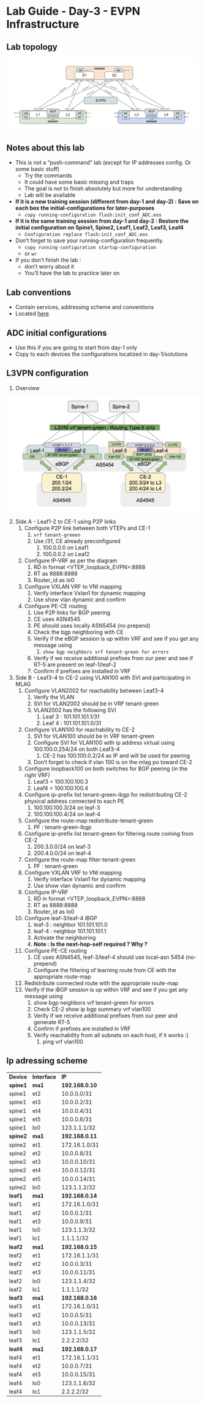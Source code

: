 # Lab Guide - Day-3 - EVPN Infrastructure

## Lab topology

![lab-topology.png](lab-topology.png)

## Notes about this lab

* This is not a “push-command” lab (except for IP addresses config. Or some basic stuff)
  * Try the commands
  * It could have some basic missing and traps
  * The goal is not to finish absolutely but more for understanding
  * Lab will be available
* **If it is a new training session (different from day-1 and day-2) : Save on each box the initial-configurations for later-purposes**
  * `copy running-configuration flash:init_conf_ADC.eos`
* **If it is the same training session from day-1 and day-2 : Restore the initial configuration on Spine1, Spine2, Leaf1, Leaf2, Leaf3, Leaf4**
  * `Configuration replace flash:init_conf_ADC.eos`
* Don’t forget to save your running-configuration frequently.
  * `copy running-configuration startup-configuration`
  * or `wr`
* If you don’t finish the lab :
  * don’t worry about it
  * You’ll have the lab to practice later on

## Lab conventions

* Contain services, addressing scheme and conventions
* Located [here](https://github.com/krikoon73/VXLAN-EVPN/blob/master/lab-conventions.md)

## ADC initial configurations

* Use this if you are going to start from day-1 only
* Copy to each devices the configurations localized in day-1/solutions

## L3VPN configuration

1. Overview

![l3vpn-overview.png](l3vpn-overview.png)

2. Side A - Leaf1-2 to CE-1 using P2P links
   1. Configure P2P link between both VTEPs and CE-1
      1. `vrf tenant-greeen`
      2. Use /31, CE already preconfigured
         1. 100.0.0.0 on Leaf1
         2. 100.0.0.2 on Leaf2
   2. Configure IP-VRF as per the diagram
      1. RD in format <VTEP_loopback_EVPN>:8888
      2. RT as 8888:8888
      3. Router_id as lo0
   3. Configure VXLAN VRF to VNI mapping
      1. Verify interface Vxlan1 for dynamic mapping
      2. Use show vlan dynamic and confirm
   4. Configure PE-CE routing
      1. Use P2P links for BGP peering
      2. CE uses ASN4545
      3. PE should uses locally ASN5454 (no prepend)
      4. Check the bgp neighboring with CE
      5. Verify if the eBGP session is up within VRF and see if you get any message using 
         1. `show bgp neighbors vrf tenant-green for errors`
      6. Verify if we receive additional prefixes from our peer and see if RT-5 are present on leaf-1/leaf-2
      7. Confirm if prefixes are installed in VRF
3. Side B - Leaf3-4 to CE-2 using VLAN100 with SVI and participating in MLAG
   1. Configure VLAN2002 for reachability between Leaf3-4
      1. Verify the VLAN
      2. SVI for VLAN2002 should be in VRF tenant-green
      3. VLAN2002 has the following SVI
         1. Leaf 3 : 101.101.101.1/31
         2. Leaf 4 : 101.101.101.0/31
   2. Configure VLAN100 for reachability to CE-2
      1. SVI for VLAN100 should be in VRF tenant-green
      2. Configure SVI for VLAN100 with ip address virtual using 100.100.0.254/24 on both Leaf3-4
         1. CE-2 has 100.100.0.2/24 as IP and will be used for peering
      3. Don’t forget to check if vlan 100 is on the mlag po toward CE-2
   3. Configure loopback100 on both switches for BGP peering (in the right VRF)
      1. Leaf3 = 100.100.100.3
      2. Leaf4 = 100.100.100.4
   4. Configure ip-prefix list tenant-green-ibgp for redistributing CE-2 physical address connected to each PE 
      1. 100.100.100.3/24 on leaf-3
      2. 100.100.100.4/24 on leaf-4
   5. Configure the route-map redistribute-tenant-green 
      1. PF : tenant-green-ibgp
   6. Configure ip-prefix list tenant-green for filtering route coming from CE-2
      1. 200.3.0.0/24 on leaf-3
      2. 200.4.0.0/24 on leaf-4
   7. Configure the route-map filter-tenant-green
      1. PF : tenant-green
   8. Configure VXLAN VRF to VNI mapping
      1. Verify interface Vxlan1 for dynamic mapping
      2. Use show vlan dynamic and confirm
   9. Configure IP-VRF 
      1. RD in format <VTEP_loopback_EVPN>:8888
      2. RT as 8888:8888
      3. Router_id as lo0
   10. Configure leaf-3/leaf-4 iBGP
       1. leaf-3 : neighbor 101.101.101.0
       2. leaf-4 : neighbor 101.101.101.1
       3. Activate the neighboring
       4. **Note : Is the next-hop-self required ? Why ?**
    1. Configure PE-CE routing
       1. CE uses ASN4545, leaf-3/leaf-4 should use local-asn 5454 (no-prepend)
       2. Configure the filtering of learning route from CE with the appropriate route-map
    2. Redistribute connected route with the appropriate route-map
    3. Verify if the iBGP session is up within VRF and see if you get any message using 
       1. show bgp neighbors vrf tenant-green for errors
       2. Check CE-2 show ip bgp summary vrf vlan100
       3. Verify if we receive additional prefixes from our peer and generate RT-5
       4. Confirm if prefixes are installed in VRF
       5. Verify reachability from all subnets on each host, if it works :)
          1. ping vrf vlan100

## Ip adressing scheme

<table>
  <tr>
   <td><strong>Device</strong>
   </td>
   <td><strong>Interface</strong>
   </td>
   <td><strong>IP</strong>
   </td>
  </tr>
  <tr>
   <td><strong>spine1</strong>
   </td>
   <td><strong>ma1</strong>
   </td>
   <td><strong>192.168.0.10</strong>
   </td>
  </tr>
  <tr>
   <td>spine1
   </td>
   <td>et2
   </td>
   <td>10.0.0.0/31
   </td>
  </tr>
  <tr>
   <td>spine1
   </td>
   <td>et3
   </td>
   <td>10.0.0.2/31
   </td>
  </tr>
  <tr>
   <td>spine1
   </td>
   <td>et4
   </td>
   <td>10.0.0.4/31
   </td>
  </tr>
  <tr>
   <td>spine1
   </td>
   <td>et5
   </td>
   <td>10.0.0.6/31
   </td>
  </tr>
  <tr>
   <td>spine1
   </td>
   <td>lo0
   </td>
   <td>123.1.1.1/32
   </td>
  </tr>
  <tr>
   <td><strong>spine2</strong>
   </td>
   <td><strong>ma1</strong>
   </td>
   <td><strong>192.168.0.11</strong>
   </td>
  </tr>
  <tr>
   <td>spine2
   </td>
   <td>et1
   </td>
   <td>172.16.1.0/31
   </td>
  </tr>
  <tr>
   <td>spine2
   </td>
   <td>et2
   </td>
   <td>10.0.0.8/31
   </td>
  </tr>
  <tr>
   <td>spine2
   </td>
   <td>et3
   </td>
   <td>10.0.0.10/31
   </td>
  </tr>
  <tr>
   <td>spine2
   </td>
   <td>et4
   </td>
   <td>10.0.0.12/31
   </td>
  </tr>
  <tr>
   <td>spine2
   </td>
   <td>et5
   </td>
   <td>10.0.0.14/31
   </td>
  </tr>
  <tr>
   <td>spine2
   </td>
   <td>lo0
   </td>
   <td>123.1.1.2/32
   </td>
  </tr>
  <tr>
   <td><strong>leaf1</strong>
   </td>
   <td><strong>ma1</strong>
   </td>
   <td><strong>192.168.0.14</strong>
   </td>
  </tr>
  <tr>
   <td>leaf1
   </td>
   <td>et1
   </td>
   <td>172.16.1.0/31
   </td>
  </tr>
  <tr>
   <td>leaf1
   </td>
   <td>et2
   </td>
   <td>10.0.0.1/31
   </td>
  </tr>
  <tr>
   <td>leaf1
   </td>
   <td>et3
   </td>
   <td>10.0.0.9/31
   </td>
  </tr>
  <tr>
   <td>leaf1
   </td>
   <td>lo0
   </td>
   <td>123.1.1.3/32
   </td>
  </tr>
  <tr>
   <td>leaf1
   </td>
   <td>lo1
   </td>
   <td>1.1.1.1/32
   </td>
  </tr>
  <tr>
   <td><strong>leaf2</strong>
   </td>
   <td><strong>ma1</strong>
   </td>
   <td><strong>192.168.0.15</strong>
   </td>
  </tr>
  <tr>
   <td>leaf2
   </td>
   <td>et1
   </td>
   <td>172.16.1.1/31
   </td>
  </tr>
  <tr>
   <td>leaf2
   </td>
   <td>et2
   </td>
   <td>10.0.0.3/31
   </td>
  </tr>
  <tr>
   <td>leaf2
   </td>
   <td>et3
   </td>
   <td>10.0.0.11/31
   </td>
  </tr>
  <tr>
   <td>leaf2
   </td>
   <td>lo0
   </td>
   <td>123.1.1.4/32
   </td>
  </tr>
  <tr>
   <td>leaf2
   </td>
   <td>lo1
   </td>
   <td>1.1.1.1/32
   </td>
  </tr>
  <tr>
   <td><strong>leaf3</strong>
   </td>
   <td><strong>ma1</strong>
   </td>
   <td><strong>192.168.0.16</strong>
   </td>
  </tr>
  <tr>
   <td>leaf3
   </td>
   <td>et1
   </td>
   <td>172.16.1.0/31
   </td>
  </tr>
  <tr>
   <td>leaf3
   </td>
   <td>et2
   </td>
   <td>10.0.0.5/31
   </td>
  </tr>
  <tr>
   <td>leaf3
   </td>
   <td>et3
   </td>
   <td>10.0.0.13/31
   </td>
  </tr>
  <tr>
   <td>leaf3
   </td>
   <td>lo0
   </td>
   <td>123.1.1.5/32
   </td>
  </tr>
  <tr>
   <td>leaf3
   </td>
   <td>lo1
   </td>
   <td>2.2.2.2/32
   </td>
  </tr>
  <tr>
   <td><strong>leaf4</strong>
   </td>
   <td><strong>ma1</strong>
   </td>
   <td><strong>192.168.0.17</strong>
   </td>
  </tr>
  <tr>
   <td>leaf4
   </td>
   <td>et1
   </td>
   <td>172.16.1.1/31
   </td>
  </tr>
  <tr>
   <td>leaf4
   </td>
   <td>et2
   </td>
   <td>10.0.0.7/31
   </td>
  </tr>
  <tr>
   <td>leaf4
   </td>
   <td>et3
   </td>
   <td>10.0.0.15/31
   </td>
  </tr>
  <tr>
   <td>leaf4
   </td>
   <td>lo0
   </td>
   <td>123.1.1.6/32
   </td>
  </tr>
  <tr>
   <td>leaf4
   </td>
   <td>lo1
   </td>
   <td>2.2.2.2/32
   </td>
  </tr>
</table>